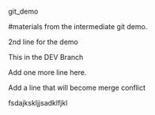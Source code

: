git_demo


#materials from the  intermediate git demo.

2nd line for the demo

This in the DEV Branch

Add one more line here.

Add a line that will become merge conflict

fsdajkskljjsadklfjkl
